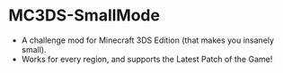 # MC3DS-SmallMode
- A challenge mod for Minecraft 3DS Edition (that makes you insanely small).
- Works for every region, and supports the Latest Patch of the Game!
